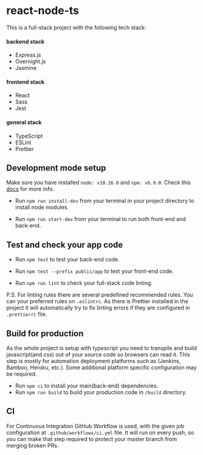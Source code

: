 # react-node-ts

This is a full-stack project with the following tech stack:

#### backend stack
- Express.js
- Overnight.js
- Jasmine

#### frontend stack
- React
- Sass
- Jest

#### general stack
- TypeScript
- ESLint
- Prettier

## Development mode setup

Make sure you have installed `node: v10.16.0` and `npm: v6.9.0`. Check this [docs](https://docs.npmjs.com/downloading-and-installing-node-js-and-npm) for more info.

*  Run `npm run install-dev` from your terminal in your project directory to install node modules.
 
*  Run `npm run start-dev` from your terminal to run both front-end and back-end.

## Test and check your app code

* Run `npm test` to test your back-end code.
 
* Run `npm test --prefix public/app` to test your front-end code.

* Run `npm run lint` to check your full-stack code linting.

P.S. For linting rules there are several predefined recommended rules. You can your preferred rules on `.eslintrc`. As there is Prettier installed in the project it will automatically try to fix linting errors if they are configured in `.prettierrc` file.

## Build for production

As the whole project is setup with typescript you need to transpile and build javascript(and css) out of your source code so browsers can read it. This step is mostly for automation deployment platforms such as (Jenkins, Bamboo, Heroku, etc.). Some additional platform specific configuration may be required. 

* Run `npm ci` to install your main(back-end) dependencies.
* Run `npm run build` to build your production code in `/build` directory.

## CI 

For Continuous Integration GitHub Workflow is used, with the given job configuration at `.github/workflows/ci.yml` file. It will run on every push, so you can make that step required to protect your master branch from merging broken PRs.


